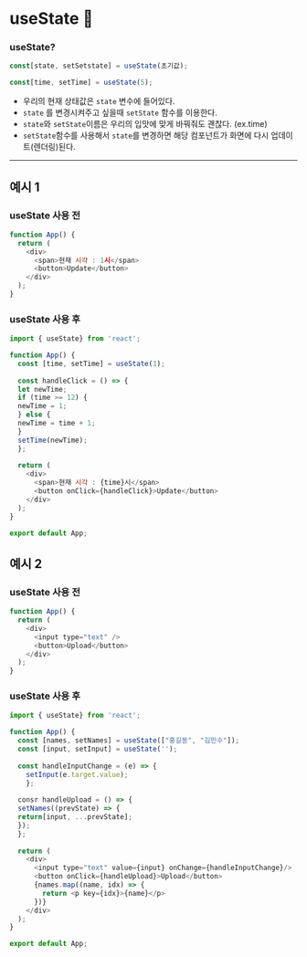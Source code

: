 # useState :memo:

### useState?
```JavaScript
const[state, setSetstate] = useState(초기값);

const[time, setTime] = useState(5);
```
- 우리의 현재 상태값은 ```state``` 변수에 들어있다. 
-  ```state``` 를 변경시켜주고 싶을때  ```setState``` 함수를 이용한다.
-  ```state```와 ```setState```이름은 우리의 입맛에 맞게 바꿔줘도 괜찮다. (ex.time)
-  ```setState```함수를 사용해서 ```state```를 변경하면 해당 컴포넌트가 화면에 다시 업데이트(렌더링)된다.

<hr>

## 예시 1
### useState 사용 전
```JavaScript
function App() {
  return (
    <div>
      <span>현재 시각 : 1시</span>
      <button>Update</button>
    </div>
  );
}
```

### useState 사용 후
```JavaScript
import { useState} from 'react';

function App() {
  const [time, setTime] = useState(1);
  
  const handleClick = () => {
  let newTime;
  if (time >= 12) {
  newTime = 1;
  } else {
  newTime = time + 1;
  }
  setTime(newTime);
  };
  
  return (
    <div>
      <span>현재 시각 : {time}시</span>
      <button onClick={handleClick}>Update</button>
    </div>
  );
}

export default App;
```

## 예시 2
### useState 사용 전
```JavaScript
function App() {
  return (
    <div>
      <input type="text" />
      <button>Upload</button>
    </div>
  );
}
```

### useState 사용 후
```JavaScript
import { useState} from 'react';

function App() {
  const [names, setNames] = useState(["홍길동", "김민수"]);
  const [input, setInput] = useState('');
  
  const handleInputChange = (e) => {
    setInput(e.target.value);
    };
    
  consr handleUpload = () => {
  setNames((prevState) => {
  return[input, ...prevState];
  });
  };
  
  return (
    <div>
      <input type="text" value={input} onChange={handleInputChange}/>
      <button onClick={handleUpload}>Upload</button>
      {names.map((name, idx) => {
        return <p key={idx}>{name}</p>
      })}
    </div>
  );
}

export default App;
```

